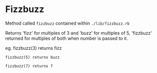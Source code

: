 # Fizzbuzz

Method called ```fizzbuzz``` contained within ```./lib/fizzbuzz.rb```

Returns 'fizz' for multiples of 3 and 'buzz' for multiples of 5, 'fizzbuzz' returned for multiples of both when number is passed to it.

eg. fizzbuzz(3) returns fizz

    fizzbuzz(5) returns buzz
    
    fizzbuzz(7) returns 7
